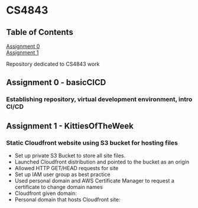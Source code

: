 # CS4843
## Table of Contents
[Assignment 0](#Assignment0)</br>
[Assignment 1](#Assignment1)

Repository dedicated to CS4843 work

## Assignment 0 - basicCICD <a name="Assignment0"></a>
### Establishing repository, virtual development environment, intro CI/CD

## Assignment 1 - KittiesOfTheWeek <a name="Assignment1"></a>
### Static Cloudfront website using S3 bucket for hosting files
<ul>
  <li>Set up private S3 Bucket to store all site files.</li>
  <li>Launched Cloudfront distribution and pointed to the bucket as an origin</li>
  <li>Allowed HTTP GET/HEAD requests for site</li>
  <li>Set up IAM user group as best practice</li>
  <li>Used personal domain and AWS Certificate Manager to request a certificate to change domain names</li>
  <li>Cloudfront given domain: <https://d18tkhtwfxyold.cloudfront.net></li>
  <li>Personal domain that hosts Cloudfront site: <https://www.reedolm.com></li>
</ul>
